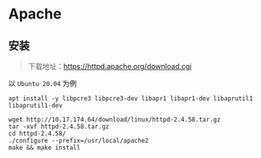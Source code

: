 # Apache

## 安装

> 下载地址：https://httpd.apache.org/download.cgi

以 `Ubuntu 20.04` 为例

```shell
apt install -y libpcre3 libpcre3-dev libapr1 libapr1-dev libaprutil1 libaprutil1-dev
```

```shell
wget http://10.17.174.64/download/linux/httpd-2.4.58.tar.gz
tar -xvf httpd-2.4.58.tar.gz
cd httpd-2.4.58/
./configure --prefix=/usr/local/apache2
make && make install
```

## 